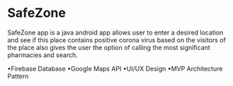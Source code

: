 # SafeZone
SafeZone app is a java android app allows user to enter a desired location and see if this place contains positive corona virus based on the visitors of the place also gives the user the option of calling the most significant pharmacies and search.

•Firebase Database
•Google Maps API
•UI/UX Design
•MVP Architecture Pattern
      

